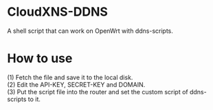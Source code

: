 # CloudXNS-DDNS
A shell script that can work on OpenWrt with ddns-scripts.

# How to use
(1) Fetch the file and save it to the local disk.  
(2) Edit the API-KEY, SECRET-KEY and DOMAIN.  
(3) Put the script file into the router and set the custom script of ddns-scripts to it.
